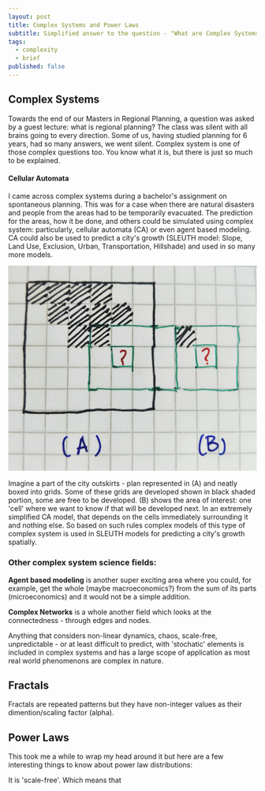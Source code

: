 ```yaml
---
layout: post
title: Complex Systems and Power Laws
subtitle: Simplified answer to the question - "What are Complex Systems?"
tags:
  - complexity
  - brief
published: false
---
```


## Complex Systems 

Towards the end of our Masters in Regional Planning, a question was asked by a guest lecture: what is regional planning? The class was silent with all brains going to every direction. Some of us, having studied planning for 6 years, had so many answers, we went silent. Complex system is one of those complex questions too. You know what it is, but there is just so much to be explained. 

#### Cellular Automata 

I came across complex systems during a bachelor's assignment on spontaneous planning. This was for a case when there are natural disasters and people from the areas had to be temporarily evacuated. The prediction for the areas, how it be done, and others could be simulated using complex system: particularly, cellular automata (CA) or even agent based modeling. CA could also be used to predict a city's growth (SLEUTH model: Slope, Land Use, Exclusion, Urban, Transportation, Hillshade) and used in so many more models.  

![image](/assets/img/CA.jpg)

Imagine a part of the city outskirts - plan represented in (A) and neatly boxed into grids. Some of these grids are developed shown in black shaded portion, some are free to be developed. (B) shows the area of interest: one 'cell' where we want to know if that will be developed next. In an extremely simplified CA model, that depends on the cells immediately surrounding it and nothing else. So based on such rules complex models of this type of complex system is used in SLEUTH models for predicting a city's growth spatially. 

### Other complex system science fields:

**Agent based modeling** is another super exciting area where you could, for example, get the whole (maybe macroeconomics?) from the sum of its parts (microeconomics) and it would not be a simple addition. 

**Complex Networks** is a whole another field which looks at the connectedness - through edges and nodes.

Anything that considers non-linear dynamics, chaos, scale-free, unpredictable - or at least difficult to predict, with 'stochatic' elements is included in complex systems and has a large scope of application as most real world phenomenons are complex in nature. 

<!---
It has taken me long to understand some of the details and I am always learning something new (and also forgetting a few things along the way similar to my experience with statistics). While my journey has been self-taught, I believe, all you need is interest and time to pursue interesting things even if its not been a formal education.  
--->

## Fractals 
Fractals are repeated patterns but they have non-integer values as their dimention/scaling factor (alpha). 

## Power Laws

This took me a while to wrap my head around it but here are a few interesting things to know about power law distributions:

It is 'scale-free'. Which means that 





